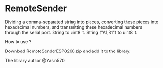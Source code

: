 # RemoteSender
Dividing a comma-separated string into pieces, converting these pieces into hexadecimal numbers, and transmitting these hexadecimal numbers through the serial port.  String to uint8_t.   String ("A1,B1") to uint8_t.



How to use ?

Download RemoteSenderESP8266.zip and add it to the library.

The library author @Yasin570



